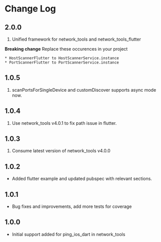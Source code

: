 # Change Log

## 2.0.0
1. Unified framework for network_tools and network_tools_flutter

**Breaking change** Replace these occurences in your project

    * HostScannerFlutter to HostScannerService.instance
    * PortScannerFlutter to PortScannerService.instance


## 1.0.5

1. scanPortsForSingleDevice and customDiscover supports async mode now.

## 1.0.4

1. Use network_tools v4.0.1 to fix path issue in flutter.

## 1.0.3 

1. Consume latest version of network_tools v4.0.0

## 1.0.2

* Added flutter example and updated pubspec with relevant sections.

## 1.0.1

* Bug fixes and improvements, add more tests for coverage

## 1.0.0

* Initial support added for ping_ios_dart in network_tools
